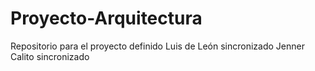 # Proyecto-Arquitectura
Repositorio para el proyecto definido
Luis de León sincronizado
Jenner Calito sincronizado
